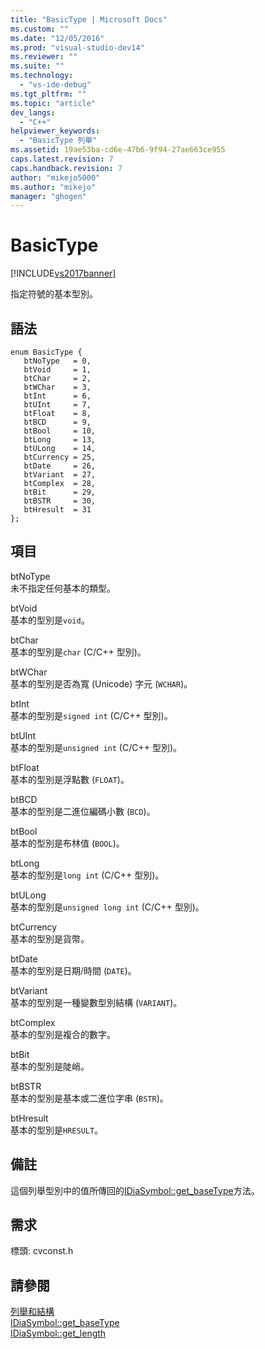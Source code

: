 ```yaml
---
title: "BasicType | Microsoft Docs"
ms.custom: ""
ms.date: "12/05/2016"
ms.prod: "visual-studio-dev14"
ms.reviewer: ""
ms.suite: ""
ms.technology: 
  - "vs-ide-debug"
ms.tgt_pltfrm: ""
ms.topic: "article"
dev_langs: 
  - "C++"
helpviewer_keywords: 
  - "BasicType 列舉"
ms.assetid: 19ae53ba-cd6e-47b6-9f94-27ae663ce955
caps.latest.revision: 7
caps.handback.revision: 7
author: "mikejo5000"
ms.author: "mikejo"
manager: "ghogen"
---
```

# BasicType
[!INCLUDE[vs2017banner](../../code-quality/includes/vs2017banner.md)]

指定符號的基本型別。  
  
## 語法  
  
```cpp#  
enum BasicType {   
   btNoType   = 0,  
   btVoid     = 1,  
   btChar     = 2,  
   btWChar    = 3,  
   btInt      = 6,  
   btUInt     = 7,  
   btFloat    = 8,  
   btBCD      = 9,  
   btBool     = 10,  
   btLong     = 13,  
   btULong    = 14,  
   btCurrency = 25,  
   btDate     = 26,  
   btVariant  = 27,  
   btComplex  = 28,  
   btBit      = 29,  
   btBSTR     = 30,  
   btHresult  = 31  
};  
```  
  
## 項目  
 btNoType  
 未不指定任何基本的類型。  
  
 btVoid  
 基本的型別是`void`。  
  
 btChar  
 基本的型別是`char` \(C\/C\+\+ 型別\)。  
  
 btWChar  
 基本的型別是否為寬 \(Unicode\) 字元 \(`WCHAR`\)。  
  
 btInt  
 基本的型別是`signed int` \(C\/C\+\+ 型別\)。  
  
 btUInt  
 基本的型別是`unsigned int` \(C\/C\+\+ 型別\)。  
  
 btFloat  
 基本的型別是浮點數 \(`FLOAT`\)。  
  
 btBCD  
 基本的型別是二進位編碼小數 \(`BCD`\)。  
  
 btBool  
 基本的型別是布林值 \(`BOOL`\)。  
  
 btLong  
 基本的型別是`long int` \(C\/C\+\+ 型別\)。  
  
 btULong  
 基本的型別是`unsigned long int` \(C\/C\+\+ 型別\)。  
  
 btCurrency  
 基本的型別是貨幣。  
  
 btDate  
 基本的型別是日期\/時間 \(`DATE`\)。  
  
 btVariant  
 基本的型別是一種變數型別結構 \(`VARIANT`\)。  
  
 btComplex  
 基本的型別是複合的數字。  
  
 btBit  
 基本的型別是陡峭。  
  
 btBSTR  
 基本的型別是基本或二進位字串 \(`BSTR`\)。  
  
 btHresult  
 基本的型別是`HRESULT`。  
  
## 備註  
 這個列舉型別中的值所傳回的[IDiaSymbol::get\_baseType](../../debugger/debug-interface-access/idiasymbol-get-basetype.md)方法。  
  
## 需求  
 標頭: cvconst.h  
  
## 請參閱  
 [列舉和結構](../../debugger/debug-interface-access/enumerations-and-structures.md)   
 [IDiaSymbol::get\_baseType](../../debugger/debug-interface-access/idiasymbol-get-basetype.md)   
 [IDiaSymbol::get\_length](../../debugger/debug-interface-access/idiasymbol-get-length.md)